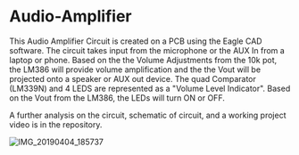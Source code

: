 # Audio-Amplifier
This Audio Amplifier Circuit is created on a PCB using the Eagle CAD software. The circuit takes input from the microphone or the AUX In from a laptop or phone. Based on the the Volume Adjustments from the 10k pot, the LM386 will provide volume amplification and the the Vout will be projected onto a speaker or AUX out device. The quad Comparator (LM339N) and 4 LEDS are represented as a "Volume Level Indicator".  Based on the Vout from the LM386, the LEDs will turn ON or OFF. 


A further analysis on the circuit, schematic of circuit, and a working project video is in the repository. 


![IMG_20190404_185737](https://user-images.githubusercontent.com/39424972/64135214-fed93a80-cdb3-11e9-8e0a-8e22904d05cc.jpg)



